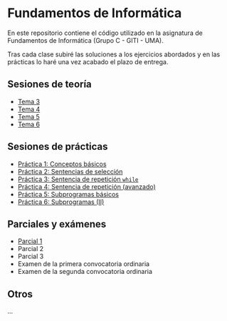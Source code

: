 # Fundamentos de Informática

En este repositorio contiene el código utilizado en la asignatura de Fundamentos de Informática (Grupo C - GITI - UMA).

Tras cada clase subiré las soluciones a los ejercicios abordados y en las prácticas lo haré una vez acabado el plazo de entrega.

## Sesiones de teoría

* [Tema 3](docs/tema3.md)
* [Tema 4](docs/tema4.md)
* [Tema 5](docs/tema5.md)
* [Tema 6](docs/tema6.md)

## Sesiones de prácticas

* [Práctica 1: Conceptos básicos](prácticas/p1.md)
* [Práctica 2: Sentencias de selección](prácticas/p2.md)
* [Práctica 3: Sentencia de repetición `while`](prácticas/p3.md)
* [Práctica 4: Sentencia de repetición (avanzado)](prácticas/p4.md)
* [Práctica 5: Subprogramas básicos](prácticas/p5.md)
* [Práctica 6: Subprogramas (II)](práctica/p6.md)

## Parciales y exámenes

* [Parcial 1](evaluacion/parcial1.md)
* Parcial 2
* Parcial 3
* Examen de la primera convocatoria ordinaria
* Examen de la segunda convocatoria ordinaria

## Otros

...
